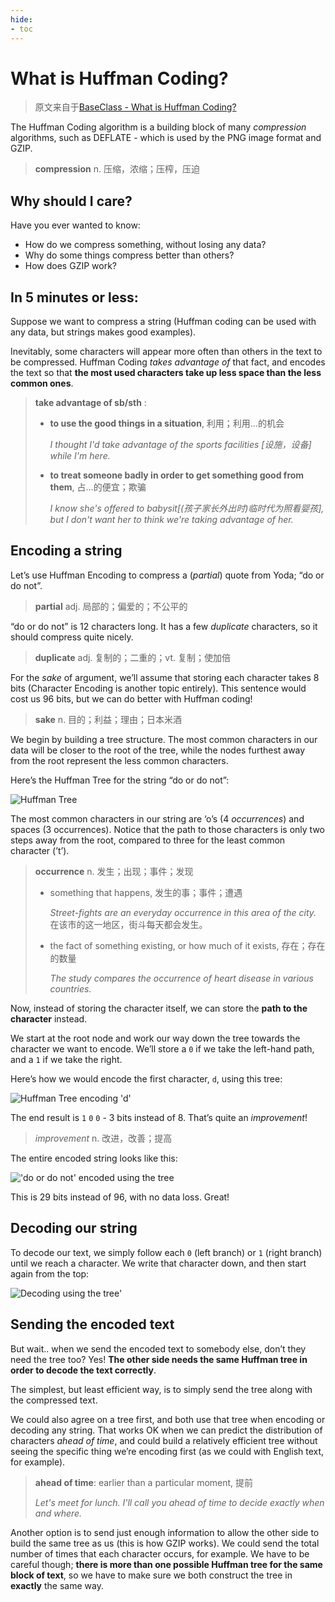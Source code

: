 ```yaml
---
hide:
- toc
---
```


# What is Huffman Coding?

> 原文来自于[BaseClass - What is Huffman Coding?](https://www.baseclass.io/huffman-coding/)

The Huffman Coding algorithm is a building block of many *compression* algorithms, such as DEFLATE - which is used by the PNG image format and GZIP.

> **compression**	n. 压缩，浓缩；压榨，压迫

## Why should I care?

Have you ever wanted to know:

- How do we compress something, without losing any data?
- Why do some things compress better than others?
- How does GZIP work?

## In 5 minutes or less:

Suppose we want to compress a string (Huffman coding can be used with any data, but strings makes good examples).

Inevitably, some characters will appear more often than others in the text to be compressed. Huffman Coding *takes advantage of* that fact, and encodes the text so that **the most used characters take up less space than the less common ones**.

> **take advantage of sb/sth** :
>
> + **to use the good things in a situation**, 利用；利用…的机会
>
>   *I thought I'd take advantage of the sports facilities [设施，设备] while I'm here.*
>
> + **to treat someone badly in order to get something good from them**, 占…的便宜；欺骗
>
>   *I know she's offered to babysit[(孩子家长外出时)临时代为照看婴孩], but I don't want her to think we're taking advantage of her.*

## Encoding a string

Let’s use Huffman Encoding to compress a (*partial*) quote from Yoda; “do or do not”.

> **partial**	adj. 局部的；偏爱的；不公平的

“do or do not” is 12 characters long. It has a few *duplicate* characters, so it should compress quite nicely.

> **duplicate**	adj. 复制的；二重的；vt. 复制；使加倍

For the *sake* of argument, we’ll assume that storing each character takes 8 bits (Character Encoding is another topic entirely). This sentence would cost us 96 bits, but we can do better with Huffman coding!

> **sake** 	n. 目的；利益；理由；日本米酒

We begin by building a tree structure. The most common characters in our data will be closer to the root of the tree, while the nodes furthest away from the root represent the less common characters.

Here’s the Huffman Tree for the string “do or do not”:

![Huffman Tree](https://cdn.jsdelivr.net/gh/mahoo12138/js-css-cdn/note-images/20210308162558.png)

The most common characters in our string are ‘o’s (4 *occurrences*) and spaces (3 occurrences). Notice that the path to those characters is only two steps away from the root, compared to three for the least common character (’t’).

> **occurrence**	n. 发生；出现；事件；发现
>
> + something that happens, 发生的事；事件；遭遇
>
>   *Street-fights are an everyday occurrence in this area of the city.* 在该市的这一地区，街斗每天都会发生。
>
> + the fact of something existing, or how much of it exists, 存在；存在的数量
>
>   *The study compares the occurrence of heart disease in various countries.*

Now, instead of storing the character itself, we can store the **path to the character** instead.

We start at the root node and work our way down the tree towards the character we want to encode. We’ll store a `0` if we take the left-hand path, and a `1` if we take the right.

Here’s how we would encode the first character, `d`, using this tree:

![Huffman Tree encoding 'd'](https://cdn.jsdelivr.net/gh/mahoo12138/js-css-cdn/note-images/20210308162611.png)

The end result is `1` `0` `0` - 3 bits instead of 8. That’s quite an *improvement*!

> *improvement*	n. 改进，改善；提高

The entire encoded string looks like this:

!['do or do not' encoded using the tree](https://cdn.jsdelivr.net/gh/mahoo12138/js-css-cdn/note-images/20210308162613.png)

This is 29 bits instead of 96, with no data loss. Great!

## Decoding our string

To decode our text, we simply follow each `0` (left branch) or `1` (right branch) until we reach a character. We write that character down, and then start again from the top:

![Decoding using the tree'](https://cdn.jsdelivr.net/gh/mahoo12138/js-css-cdn/note-images/20210308162619.png)

## Sending the encoded text

But wait.. when we send the encoded text to somebody else, don’t they need the tree too? Yes! **The other side needs the same Huffman tree in order to decode the text correctly**.

The simplest, but least efficient way, is to simply send the tree along with the compressed text.

We could also agree on a tree first, and both use that tree when encoding or decoding any string. That works OK when we can predict the distribution of characters *ahead of time*, and could build a relatively efficient tree without seeing the specific thing we’re encoding first (as we could with English text, for example).

> **ahead of time**: earlier than a particular moment, 提前
>
> *Let's meet for lunch. I'll call you ahead of time to decide exactly when and where.*

Another option is to send just enough information to allow the other side to build the same tree as us (this is how GZIP works). We could send the total number of times that each character occurs, for example. We have to be careful though; **there is more than one possible Huffman tree for the same block of text**, so we have to make sure we both construct the tree in **exactly** the same way.

